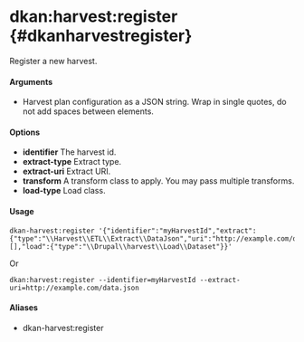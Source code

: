# dkan:harvest:register {#dkanharvestregister}

Register a new harvest.

#### Arguments

- Harvest plan configuration as a JSON string. Wrap in single quotes, do not add spaces between elements.

#### Options
- **identifier** The harvest id.
- **extract-type** Extract type.
- **extract-uri** Extract URI.
- **transform** A transform class to apply. You may pass multiple transforms.
- **load-type** Load class.

#### Usage

    dkan-harvest:register '{"identifier":"myHarvestId","extract":{"type":"\\Harvest\\ETL\\Extract\\DataJson","uri":"http://example.com/data.json"},"transforms":[],"load":{"type":"\\Drupal\\harvest\\Load\\Dataset"}}'

Or

    dkan:harvest:register --identifier=myHarvestId --extract-uri=http://example.com/data.json

#### Aliases

- dkan-harvest:register

